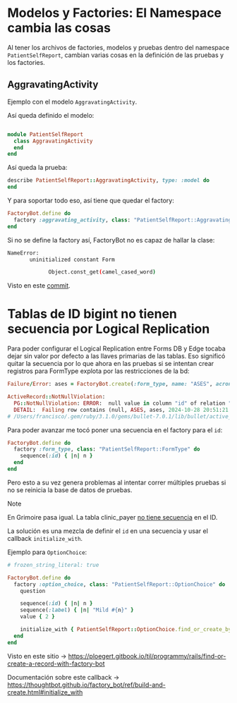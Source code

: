 # Modelos y Factories: El Namespace cambia las cosas

Al tener los archivos de factories, modelos y pruebas dentro del namespace `PatientSelfReport`, cambian varias cosas en la definición de las pruebas y los factories.

## AggravatingActivity

Ejemplo con el modelo `AggravatingActivity`.

Así queda definido el modelo:
```ruby

module PatientSelfReport
  class AggravatingActivity
  end
end
```

Así queda la prueba:
```ruby
describe PatientSelfReport::AggravatingActivity, type: :model do
end
```

Y para soportar todo eso, así tiene que quedar el factory:
```ruby
FactoryBot.define do
  factory :aggravating_activity, class: "PatientSelfReport::AggravatingActivity" do
end
```

Si no se define la factory así, FactoryBot no es capaz de hallar la clase:
```bash
NameError:
       uninitialized constant Form

             Object.const_get(camel_cased_word)
```

Visto en este [commit](https://github.com/thoughtbot/factory_bot/commit/ef5c4ba49a182d051e39fe8ea3ef33591fff53ce).

# Tablas de ID bigint no tienen secuencia por Logical Replication

Para poder configurar el Logical Replication entre Forms DB y Edge tocaba dejar sin valor por defecto a las llaves primarias de las tablas. Eso significó quitar la secuencia por lo que ahora en las pruebas si se intentan crear registros para FormType explota por las restricciones de la bd:
```ruby
Failure/Error: ases = FactoryBot.create(:form_type, name: "ASES", acronym: "ases")

ActiveRecord::NotNullViolation:
  PG::NotNullViolation: ERROR:  null value in column "id" of relation "form_types" violates not-null constraint
  DETAIL:  Failing row contains (null, ASES, ases, 2024-10-28 20:51:21.855568, 2024-10-28 20:51:21.855568).
# /Users/francisco/.gem/ruby/3.1.0/gems/bullet-7.0.1/lib/bullet/active_record70.rb:6:in `_create_record'
```

Para poder avanzar me tocó poner una secuencia en el factory para el `id`:
```ruby
FactoryBot.define do
  factory :form_type, class: "PatientSelfReport::FormType" do
    sequence(:id) { |n| n }
  end
end
```

Pero esto a su vez genera problemas al intentar correr múltiples pruebas si no se reinicia la base de datos de pruebas.

> [!Note]
> En Grimoire pasa igual. La tabla clinic_payer [no tiene secuencia](https://github.com/lunacare/grimoire/blob/omega/priv/repo/migrations/20240120105000_unpk_clinic_payers.exs#L90) en el ID.

La solución es una mezcla de definir el `id` en una secuencia y usar el callback `initialize_with`.

Ejemplo para `OptionChoice`:
```ruby
# frozen_string_literal: true

FactoryBot.define do
  factory :option_choice, class: "PatientSelfReport::OptionChoice" do
    question

    sequence(:id) { |n| n }
    sequence(:label) { |n| "Mild #{n}" }
    value { 2 }

    initialize_with { PatientSelfReport::OptionChoice.find_or_create_by(id: id) }
  end
end
```

Visto en este sitio -> https://ploegert.gitbook.io/til/programmy/rails/find-or-create-a-record-with-factory-bot

Documentación sobre este callback -> https://thoughtbot.github.io/factory_bot/ref/build-and-create.html#initialize_with